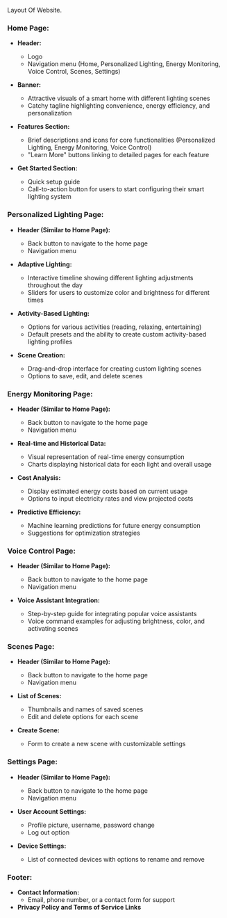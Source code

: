 Layout Of Website.

### Home Page:
- **Header:**
  - Logo
  - Navigation menu (Home, Personalized Lighting, Energy Monitoring, Voice Control, Scenes, Settings)

- **Banner:**
  - Attractive visuals of a smart home with different lighting scenes
  - Catchy tagline highlighting convenience, energy efficiency, and personalization

- **Features Section:**
  - Brief descriptions and icons for core functionalities (Personalized Lighting, Energy Monitoring, Voice Control)
  - "Learn More" buttons linking to detailed pages for each feature

- **Get Started Section:**
  - Quick setup guide
  - Call-to-action button for users to start configuring their smart lighting system

### Personalized Lighting Page:
- **Header (Similar to Home Page):**
  - Back button to navigate to the home page
  - Navigation menu

- **Adaptive Lighting:**
  - Interactive timeline showing different lighting adjustments throughout the day
  - Sliders for users to customize color and brightness for different times

- **Activity-Based Lighting:**
  - Options for various activities (reading, relaxing, entertaining)
  - Default presets and the ability to create custom activity-based lighting profiles

- **Scene Creation:**
  - Drag-and-drop interface for creating custom lighting scenes
  - Options to save, edit, and delete scenes

### Energy Monitoring Page:
- **Header (Similar to Home Page):**
  - Back button to navigate to the home page
  - Navigation menu

- **Real-time and Historical Data:**
  - Visual representation of real-time energy consumption
  - Charts displaying historical data for each light and overall usage

- **Cost Analysis:**
  - Display estimated energy costs based on current usage
  - Options to input electricity rates and view projected costs

- **Predictive Efficiency:**
  - Machine learning predictions for future energy consumption
  - Suggestions for optimization strategies

### Voice Control Page:
- **Header (Similar to Home Page):**
  - Back button to navigate to the home page
  - Navigation menu

- **Voice Assistant Integration:**
  - Step-by-step guide for integrating popular voice assistants
  - Voice command examples for adjusting brightness, color, and activating scenes

### Scenes Page:
- **Header (Similar to Home Page):**
  - Back button to navigate to the home page
  - Navigation menu

- **List of Scenes:**
  - Thumbnails and names of saved scenes
  - Edit and delete options for each scene

- **Create Scene:**
  - Form to create a new scene with customizable settings

### Settings Page:
- **Header (Similar to Home Page):**
  - Back button to navigate to the home page
  - Navigation menu

- **User Account Settings:**
  - Profile picture, username, password change
  - Log out option

- **Device Settings:**
  - List of connected devices with options to rename and remove

### Footer:
- **Contact Information:**
  - Email, phone number, or a contact form for support
- **Privacy Policy and Terms of Service Links**